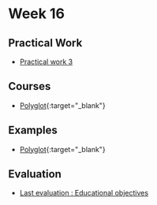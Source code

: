 # Week 16

## Practical Work

 - [Practical work 3](../../practical-works/practical-work-3/)

## Courses

- [Polyglot](https://web-classroom.github.io/slides/12-polyglot-web.html#/){:target="_blank"}

## Examples

- [Polyglot](https://github.com/web-classroom/example-polyglot){:target="_blank"}

## Evaluation

- [Last evaluation : Educational objectives](https://heig-vd-web.github.io/web-course/educational-objectives/part-3/)
